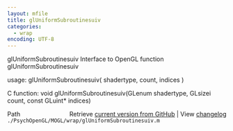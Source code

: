 ```yaml
---
layout: mfile
title: glUniformSubroutinesuiv
categories:
  - wrap
encoding: UTF-8
---
```


glUniformSubroutinesuiv  Interface to OpenGL function glUniformSubroutinesuiv

usage:  glUniformSubroutinesuiv\( shadertype, count, indices \)

C function:  void glUniformSubroutinesuiv\(GLenum shadertype, GLsizei count, const GLuint\* indices\)


<div class="code_header" style="text-align:right;">
  <span style="float:left;">Path&nbsp;&nbsp;</span> <span class="counter">Retrieve <a href=
  "https://raw.github.com/Psychtoolbox-3/Psychtoolbox-3/beta/./PsychOpenGL/MOGL/wrap/glUniformSubroutinesuiv.m">current version from GitHub</a> | View <a href=
  "https://github.com/Psychtoolbox-3/Psychtoolbox-3/commits/beta/./PsychOpenGL/MOGL/wrap/glUniformSubroutinesuiv.m">changelog</a></span>
</div>
<div class="code">
  <code>./PsychOpenGL/MOGL/wrap/glUniformSubroutinesuiv.m</code>
</div>
